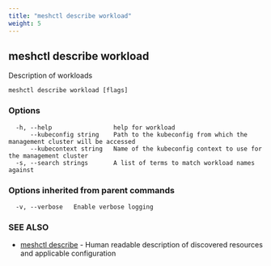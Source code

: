 ```yaml
---
title: "meshctl describe workload"
weight: 5
---
```

## meshctl describe workload

Description of workloads

```
meshctl describe workload [flags]
```

### Options

```
  -h, --help                 help for workload
      --kubeconfig string    Path to the kubeconfig from which the management cluster will be accessed
      --kubecontext string   Name of the kubeconfig context to use for the management cluster
  -s, --search strings       A list of terms to match workload names against
```

### Options inherited from parent commands

```
  -v, --verbose   Enable verbose logging
```

### SEE ALSO

* [meshctl describe](../meshctl_describe)	 - Human readable description of discovered resources and applicable configuration

